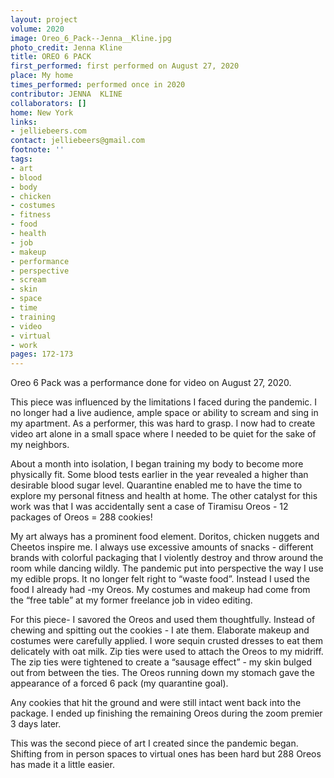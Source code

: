 ```yaml
---
layout: project
volume: 2020
image: Oreo_6_Pack--Jenna__Kline.jpg
photo_credit: Jenna Kline
title: OREO 6 PACK
first_performed: first performed on August 27, 2020
place: My home
times_performed: performed once in 2020
contributor: JENNA  KLINE
collaborators: []
home: New York
links:
- jelliebeers.com
contact: jelliebeers@gmail.com
footnote: ''
tags:
- art
- blood
- body
- chicken
- costumes
- fitness
- food
- health
- job
- makeup
- performance
- perspective
- scream
- skin
- space
- time
- training
- video
- virtual
- work
pages: 172-173
---
```




Oreo 6 Pack was a performance done for video on August 27, 2020.

This piece was influenced by the limitations I faced during the pandemic.  I no longer had a live audience, ample space or ability to scream and sing in my apartment.   As a performer, this was hard to grasp.   I now had to create video art alone in a small space where I needed to be quiet for the sake of my neighbors.

About a month into isolation, I began training my body to become more physically fit.  Some blood tests earlier in the year revealed a higher than desirable blood sugar level.  Quarantine enabled me to have the time to explore my personal fitness and health at home.  The other catalyst for this work was that I was accidentally sent a case of Tiramisu Oreos - 12 packages of Oreos = 288 cookies!

My art always has a prominent food element.  Doritos, chicken nuggets and Cheetos inspire me.  I always use excessive amounts of snacks - different brands with colorful packaging that I violently destroy and throw around the room while dancing wildly.  The pandemic put into perspective the way I use my edible props.  It no longer felt right to “waste food”.  Instead I used the food I already had -my Oreos.  My costumes and makeup had come from the “free table” at my former freelance job in video editing.  

For this piece- I savored the Oreos and used them thoughtfully.  Instead of chewing and spitting out the cookies - I ate them.  Elaborate makeup and costumes were carefully applied.  I wore sequin crusted dresses to eat them delicately with oat milk. Zip ties were used to attach the Oreos to my midriff.  The zip ties were tightened to create a “sausage effect” - my skin bulged out from between the ties.  The Oreos running down my stomach gave the appearance of a forced 6 pack (my quarantine goal).

Any cookies that hit the ground and were still intact went back into the package.  I ended up finishing the remaining Oreos during the zoom premier 3 days later.

This was the second piece of art I created since the pandemic began.  Shifting from in person spaces to virtual ones has been hard but 288 Oreos has made it a little easier.
